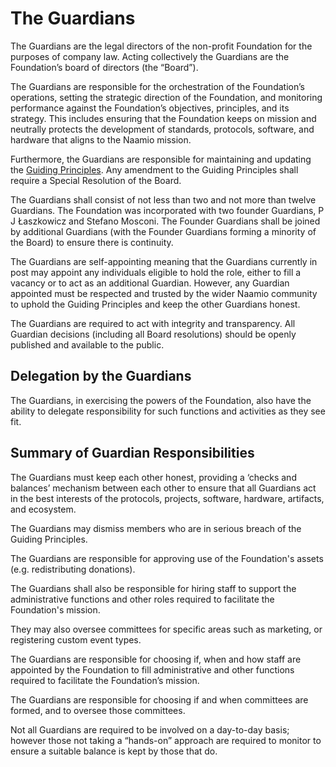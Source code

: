 # The Guardians

The Guardians are the legal directors of the non-profit Foundation for the purposes of company law. Acting collectively the Guardians are the Foundation’s board of directors (the “Board”).

The Guardians are responsible for the orchestration of the Foundation’s operations, setting the strategic direction of the Foundation, and monitoring performance against the Foundation’s objectives, principles, and its strategy. This includes ensuring that the Foundation keeps on mission and neutrally protects the development of standards, protocols, software, and hardware that aligns to the Naamio mission.

Furthermore, the Guardians are responsible for maintaining and updating the [Guiding Principles](./principles.md). Any amendment to the Guiding Principles shall require a Special Resolution of the Board.

The Guardians shall consist of not less than two and not more than twelve Guardians. The Foundation was incorporated with two founder Guardians, P J Łaszkowicz and Stefano Mosconi. The Founder Guardians shall be joined by additional Guardians (with the Founder Guardians forming a minority of the Board) to ensure there is continuity. 

The Guardians are self-appointing meaning that the Guardians currently in post may appoint any individuals eligible to hold the role, either to fill a vacancy or to act as an additional Guardian. However, any Guardian appointed must be respected and trusted by the wider Naamio community to uphold the Guiding Principles and keep the other Guardians honest.

The Guardians are required to act with integrity and transparency. All Guardian decisions (including all Board resolutions) should be openly published and available to the public.

## Delegation by the Guardians

The Guardians, in exercising the powers of the Foundation, also have the ability to delegate responsibility for such functions and activities as they see fit. 

## Summary of Guardian Responsibilities

The Guardians must keep each other honest, providing a ‘checks and balances’ mechanism between each other to ensure that all Guardians act in the best interests of the protocols, projects, software, hardware, artifacts, and ecosystem.

The Guardians may dismiss members who are in serious breach of the Guiding Principles.

The Guardians are responsible for approving use of the Foundation's assets (e.g. redistributing donations).

The Guardians shall also be responsible for hiring staff to support the administrative functions and other roles required to facilitate the Foundation's mission.

They may also oversee committees for specific areas such as marketing, or registering custom event types.

The Guardians are responsible for choosing if, when and how staff are appointed by the Foundation to fill administrative and other functions required to facilitate the Foundation’s mission.

The Guardians are responsible for choosing if and when committees are formed, and to oversee those committees.

Not all Guardians are required to be involved on a day-to-day basis; however those not taking a “hands-on” approach are required to monitor to ensure a suitable balance is kept by those that do.